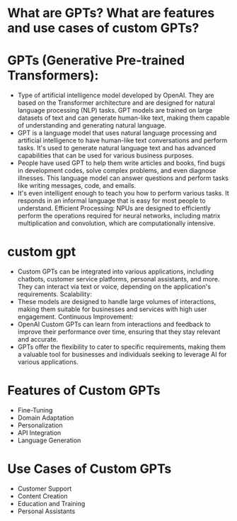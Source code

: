 # What are GPTs? What are features and use cases of custom GPTs?

# GPTs (Generative Pre-trained Transformers):
*  Type of artificial intelligence model developed by OpenAI. They are based on the Transformer architecture and are designed for natural language processing (NLP) tasks. GPT models are trained on large datasets of text and can generate human-like text, making them capable of understanding and generating natural language.
* GPT is a language model that uses natural language processing and artificial intelligence to have human-like text conversations and perform tasks. It's used to generate natural language text and has advanced capabilities that can be used for various business purposes.
* People have used GPT to help them write articles and books, find bugs in development codes, solve complex problems, and even diagnose illnesses. This language model can answer questions and perform tasks like writing messages, code, and emails.
* It's even intelligent enough to teach you how to perform various tasks. It responds in an informal language that is easy for most people to understand.
Efficient Processing: NPUs are designed to efficiently perform the operations required for neural networks, including matrix multiplication and convolution, which are computationally intensive.

# custom gpt
* Custom GPTs can be integrated into various applications, including chatbots, customer service platforms, personal assistants, and more.
They can interact via text or voice, depending on the application's requirements.
Scalability:
* These models are designed to handle large volumes of interactions, making them suitable for businesses and services with high user engagement.
Continuous Improvement:
* OpenAI Custom GPTs can learn from interactions and feedback to improve their performance over time, ensuring that they stay relevant and accurate.
* GPTs offer the flexibility to cater to specific requirements, making them a valuable tool for businesses and individuals seeking to leverage AI for various applications.
# Features of Custom GPTs
* Fine-Tuning
* Domain Adaptation
* Personalization
* API Integration
* Language Generation
# Use Cases of Custom GPTs
* Customer Support
* Content Creation
* Education and Training
* Personal Assistants